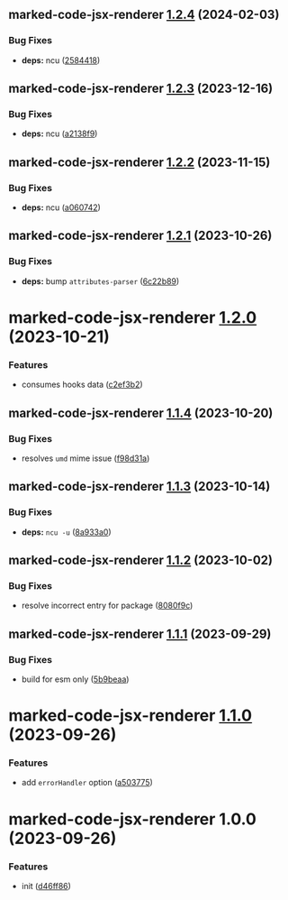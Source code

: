 ## marked-code-jsx-renderer [1.2.4](https://github.com/bent10/marked-extensions/compare/marked-code-jsx-renderer@1.2.3...marked-code-jsx-renderer@1.2.4) (2024-02-03)


### Bug Fixes

* **deps:** ncu ([2584418](https://github.com/bent10/marked-extensions/commit/25844186ea9272530afc3dd1906e707f855f9338))

## marked-code-jsx-renderer [1.2.3](https://github.com/bent10/marked-extensions/compare/marked-code-jsx-renderer@1.2.2...marked-code-jsx-renderer@1.2.3) (2023-12-16)


### Bug Fixes

* **deps:** ncu ([a2138f9](https://github.com/bent10/marked-extensions/commit/a2138f93816d6bf7497f914edeac1248ad36744a))

## marked-code-jsx-renderer [1.2.2](https://github.com/bent10/marked-extensions/compare/marked-code-jsx-renderer@1.2.1...marked-code-jsx-renderer@1.2.2) (2023-11-15)


### Bug Fixes

* **deps:** ncu ([a060742](https://github.com/bent10/marked-extensions/commit/a060742e6a4c573207d173f5c1bcd2448b83cf90))

## marked-code-jsx-renderer [1.2.1](https://github.com/bent10/marked-extensions/compare/marked-code-jsx-renderer@1.2.0...marked-code-jsx-renderer@1.2.1) (2023-10-26)


### Bug Fixes

* **deps:** bump `attributes-parser` ([6c22b89](https://github.com/bent10/marked-extensions/commit/6c22b89c927cface29d1eb4330bd039132d44cba))

# marked-code-jsx-renderer [1.2.0](https://github.com/bent10/marked-extensions/compare/marked-code-jsx-renderer@1.1.4...marked-code-jsx-renderer@1.2.0) (2023-10-21)


### Features

* consumes hooks data ([c2ef3b2](https://github.com/bent10/marked-extensions/commit/c2ef3b204c81d3bb301daebc963fe432a1bd05e8))

## marked-code-jsx-renderer [1.1.4](https://github.com/bent10/marked-extensions/compare/marked-code-jsx-renderer@1.1.3...marked-code-jsx-renderer@1.1.4) (2023-10-20)


### Bug Fixes

* resolves `umd` mime issue ([f98d31a](https://github.com/bent10/marked-extensions/commit/f98d31af547deb496098a54d836a55625e05040e))

## marked-code-jsx-renderer [1.1.3](https://github.com/bent10/marked-extensions/compare/marked-code-jsx-renderer@1.1.2...marked-code-jsx-renderer@1.1.3) (2023-10-14)


### Bug Fixes

* **deps:** `ncu -u` ([8a933a0](https://github.com/bent10/marked-extensions/commit/8a933a02c3dfd68da68fb6743f14d08f3ab5acc5))

## marked-code-jsx-renderer [1.1.2](https://github.com/bent10/marked-extensions/compare/marked-code-jsx-renderer@1.1.1...marked-code-jsx-renderer@1.1.2) (2023-10-02)


### Bug Fixes

* resolve incorrect entry for package ([8080f9c](https://github.com/bent10/marked-extensions/commit/8080f9caf67aad60e9a7f260a615f8f91f19a771))

## marked-code-jsx-renderer [1.1.1](https://github.com/bent10/marked-extensions/compare/marked-code-jsx-renderer@1.1.0...marked-code-jsx-renderer@1.1.1) (2023-09-29)


### Bug Fixes

* build for esm only ([5b9beaa](https://github.com/bent10/marked-extensions/commit/5b9beaa634cad0ace6864aecd3016dc66cbb7ba2))

# marked-code-jsx-renderer [1.1.0](https://github.com/bent10/marked-extensions/compare/marked-code-jsx-renderer@1.0.0...marked-code-jsx-renderer@1.1.0) (2023-09-26)


### Features

* add `errorHandler` option ([a503775](https://github.com/bent10/marked-extensions/commit/a503775ada8a074f9e3fb06bc68acba85d9c2c3f))

# marked-code-jsx-renderer 1.0.0 (2023-09-26)


### Features

* init ([d46ff86](https://github.com/bent10/marked-extensions/commit/d46ff868697dfaf129cdfd55e2c1680ca5d9f463))
